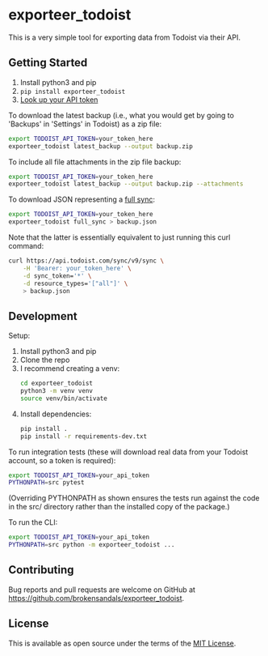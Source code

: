 # exporteer\_todoist

This is a very simple tool for exporting data from Todoist via their API.

## Getting Started

1. Install python3 and pip
2. `pip install exporteer_todoist`
3. [Look up your API token](https://todoist.com/prefs/integrations)

To download the latest backup (i.e., what you would get by going to 'Backups' in 'Settings' in Todoist) as a zip file:

```bash
export TODOIST_API_TOKEN=your_token_here
exporteer_todoist latest_backup --output backup.zip
```

To include all file attachments in the zip file backup:

```bash
export TODOIST_API_TOKEN=your_token_here
exporteer_todoist latest_backup --output backup.zip --attachments
```

To download JSON representing a [full sync](https://developer.todoist.com/sync/v9/#sync):

```bash
export TODOIST_API_TOKEN=your_token_here
exporteer_todoist full_sync > backup.json
```

Note that the latter is essentially equivalent to just running this curl command:

```bash
curl https://api.todoist.com/sync/v9/sync \
    -H 'Bearer: your_token_here' \
    -d sync_token='*' \
    -d resource_types='["all"]' \
    > backup.json
```

## Development

Setup:

1. Install python3 and pip
2. Clone the repo
3. I recommend creating a venv:
    ```bash
    cd exporteer_todoist
    python3 -m venv venv
    source venv/bin/activate
    ```
4. Install dependencies:
    ```bash
   pip install .
   pip install -r requirements-dev.txt
    ```

To run integration tests (these will download real data from your Todoist account, so a token is required):

```bash
export TODOIST_API_TOKEN=your_api_token
PYTHONPATH=src pytest
```

(Overriding PYTHONPATH as shown ensures the tests run against the code in the src/ directory rather than the installed copy of the package.)

To run the CLI:

```bash
export TODOIST_API_TOKEN=your_api_token
PYTHONPATH=src python -m exporteer_todoist ...
```

## Contributing

Bug reports and pull requests are welcome on GitHub at https://github.com/brokensandals/exporteer_todoist.

## License

This is available as open source under the terms of the [MIT License](https://opensource.org/licenses/MIT).
